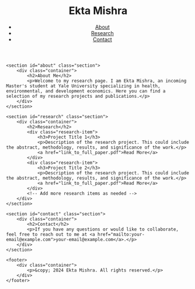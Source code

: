 <!DOCTYPE html>
<html lang="en">
<head>
    <meta charset="UTF-8">
    <meta name="viewport" content="width=device-width, initial-scale=1.0">
    <title>Ekta Mishra - Research</title>
    <link rel="stylesheet" href="styles.css">
    <link href="https://fonts.googleapis.com/css2?family=Roboto:wght@400;700&display=swap" rel="stylesheet">
</head>
<body>
    <header>
        <div class="container">
            <h1>Ekta Mishra</h1>
            <nav>
                <ul>
                    <li><a href="#about">About</a></li>
                    <li><a href="#research">Research</a></li>
                    <li><a href="#contact">Contact</a></li>
                </ul>
            </nav>
        </div>
    </header>

    <section id="about" class="section">
        <div class="container">
            <h2>About Me</h2>
            <p>Welcome to my research page. I am Ekta Mishra, an incoming Master's student at Yale University specializing in health, environmental, and development economics. Here you can find a selection of my research projects and publications.</p>
        </div>
    </section>

    <section id="research" class="section">
        <div class="container">
            <h2>Research</h2>
            <div class="research-item">
                <h3>Project Title 1</h3>
                <p>Description of the research project. This could include the abstract, methodology, results, and significance of the work.</p>
                <a href="link_to_full_paper.pdf">Read More</a>
            </div>
            <div class="research-item">
                <h3>Project Title 2</h3>
                <p>Description of the research project. This could include the abstract, methodology, results, and significance of the work.</p>
                <a href="link_to_full_paper.pdf">Read More</a>
            </div>
            <!-- Add more research items as needed -->
        </div>
    </section>

    <section id="contact" class="section">
        <div class="container">
            <h2>Contact</h2>
            <p>If you have any questions or would like to collaborate, feel free to reach out to me at <a href="mailto:your-email@example.com">your-email@example.com</a>.</p>
        </div>
    </section>

    <footer>
        <div class="container">
            <p>&copy; 2024 Ekta Mishra. All rights reserved.</p>
        </div>
    </footer>
</body>
</html>
